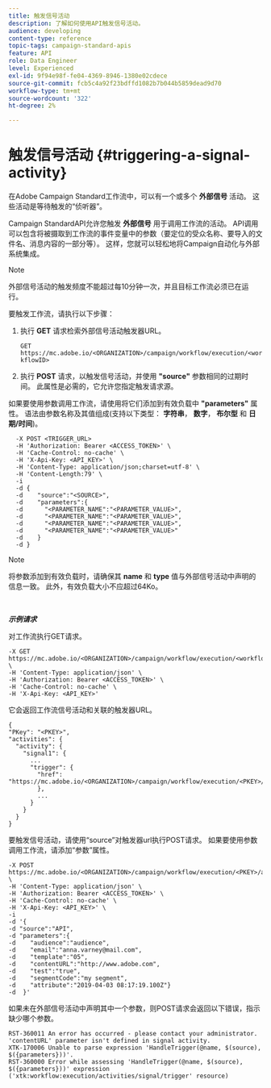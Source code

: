 ```yaml
---
title: 触发信号活动
description: 了解如何使用API触发信号活动。
audience: developing
content-type: reference
topic-tags: campaign-standard-apis
feature: API
role: Data Engineer
level: Experienced
exl-id: 9f94e98f-fe04-4369-8946-1380e02cdece
source-git-commit: fcb5c4a92f23bdffd1082b7b044b5859dead9d70
workflow-type: tm+mt
source-wordcount: '322'
ht-degree: 2%

---
```


# 触发信号活动 {#triggering-a-signal-activity}

在Adobe Campaign Standard工作流中，可以有一个或多个 **外部信号** 活动。 这些活动是等待触发的“侦听器”。

Campaign StandardAPI允许您触发 **外部信号** 用于调用工作流的活动。 API调用可以包含将被摄取到工作流的事件变量中的参数（要定位的受众名称、要导入的文件名、消息内容的一部分等）。 这样，您就可以轻松地将Campaign自动化与外部系统集成。

>[!NOTE]
>
>外部信号活动的触发频度不能超过每10分钟一次，并且目标工作流必须已在运行。

要触发工作流，请执行以下步骤：

1. 执行 **GET** 请求检索外部信号活动触发器URL。

   `GET https://mc.adobe.io/<ORGANIZATION>/campaign/workflow/execution/<workflowID>`

1. 执行 **POST** 请求，以触发信号活动，并使用 **&quot;source&quot;** 参数相同的过期时间。 此属性是必需的，它允许您指定触发请求源。

如果要使用参数调用工作流，请使用将它们添加到有效负载中 **&quot;parameters&quot;** 属性。 语法由参数名称及其值组成(支持以下类型： **字符串**， **数字**， **布尔型** 和 **日期/时间**)。

```
  -X POST <TRIGGER_URL>
  -H 'Authorization: Bearer <ACCESS_TOKEN>' \
  -H 'Cache-Control: no-cache' \
  -H 'X-Api-Key: <API_KEY>' \
  -H 'Content-Type: application/json;charset=utf-8' \
  -H 'Content-Length:79' \
  -i
  -d {
  -d    "source":"<SOURCE>",
  -d    "parameters":{
  -d      "<PARAMETER_NAME":"<PARAMETER_VALUE>",
  -d      "<PARAMETER_NAME":"<PARAMETER_VALUE>",
  -d      "<PARAMETER_NAME":"<PARAMETER_VALUE>",  
  -d      "<PARAMETER_NAME":"<PARAMETER_VALUE>"
  -d    }
  -d }
```

>[!NOTE]
>
>将参数添加到有效负载时，请确保其 **name** 和 **type** 值与外部信号活动中声明的信息一致。 此外，有效负载大小不应超过64Ko。

<br/>

***示例请求***

对工作流执行GET请求。

```
-X GET https://mc.adobe.io/<ORGANIZATION>/campaign/workflow/execution/<workflowID> \
-H 'Content-Type: application/json' \
-H 'Authorization: Bearer <ACCESS_TOKEN>' \
-H 'Cache-Control: no-cache' \
-H 'X-Api-Key: <API_KEY>'
```

它会返回工作流信号活动和关联的触发器URL。

```
{
"PKey": "<PKEY>",
"activities": {
  "activity": {
    "signal1": {
      ...
      "trigger": {
        "href": "https://mc.adobe.io/<ORGANIZATION>/campaign/workflow/execution/<PKEY>/activities/activity/<PKEY>/trigger/"
        },
        ...
      }
    }
  }
}
```

要触发信号活动，请使用“source”对触发器url执行POST请求。 如果要使用参数调用工作流，请添加“参数”属性。

```
-X POST https://mc.adobe.io/<ORGANIZATION>/campaign/workflow/execution/<PKEY>/activities/activity/<PKEY>/trigger \
-H 'Content-Type: application/json' \
-H 'Authorization: Bearer <ACCESS_TOKEN>' \
-H 'Cache-Control: no-cache' \
-H 'X-Api-Key: <API_KEY>' \
-i
-d '{
-d "source":"API",
-d "parameters":{
-d    "audience":"audience",
-d    "email":"anna.varney@mail.com",
-d    "template":"05",
-d    "contentURL":"http://www.adobe.com",
-d    "test":"true",
-d    "segmentCode":"my segment",
-d    "attribute":"2019-04-03 08:17:19.100Z"}
-d  }'
```

<!-- + réponse -->

如果未在外部信号活动中声明其中一个参数，则POST请求会返回以下错误，指示缺少哪个参数。

```
RST-360011 An error has occurred - please contact your administrator.
'contentURL' parameter isn't defined in signal activity.
XTK-170006 Unable to parse expression 'HandleTrigger(@name, $(source), $({parameters}))'.
RST-360000 Error while assessing 'HandleTrigger(@name, $(source), $({parameters}))' expression ('xtk:workflow:execution/activities/signal/trigger' resource)
```
